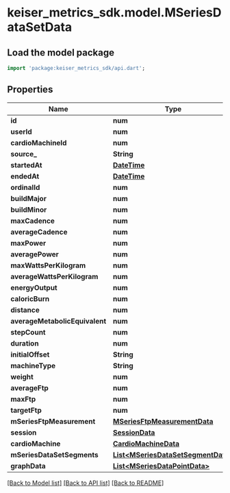 # keiser_metrics_sdk.model.MSeriesDataSetData

## Load the model package
```dart
import 'package:keiser_metrics_sdk/api.dart';
```

## Properties
Name | Type | Description | Notes
------------ | ------------- | ------------- | -------------
**id** | **num** |  | 
**userId** | **num** |  | 
**cardioMachineId** | **num** |  | 
**source_** | **String** |  | [optional] 
**startedAt** | [**DateTime**](DateTime.md) |  | 
**endedAt** | [**DateTime**](DateTime.md) |  | 
**ordinalId** | **num** |  | 
**buildMajor** | **num** |  | 
**buildMinor** | **num** |  | 
**maxCadence** | **num** |  | 
**averageCadence** | **num** |  | 
**maxPower** | **num** |  | 
**averagePower** | **num** |  | 
**maxWattsPerKilogram** | **num** |  | 
**averageWattsPerKilogram** | **num** |  | 
**energyOutput** | **num** |  | 
**caloricBurn** | **num** |  | 
**distance** | **num** |  | 
**averageMetabolicEquivalent** | **num** |  | [optional] 
**stepCount** | **num** |  | [optional] 
**duration** | **num** |  | 
**initialOffset** | **String** |  | [optional] 
**machineType** | **String** |  | 
**weight** | **num** |  | [optional] 
**averageFtp** | **num** |  | [optional] 
**maxFtp** | **num** |  | [optional] 
**targetFtp** | **num** |  | [optional] 
**mSeriesFtpMeasurement** | [**MSeriesFtpMeasurementData**](MSeriesFtpMeasurementData.md) |  | [optional] 
**session** | [**SessionData**](SessionData.md) |  | [optional] 
**cardioMachine** | [**CardioMachineData**](CardioMachineData.md) |  | [optional] 
**mSeriesDataSetSegments** | [**List&lt;MSeriesDataSetSegmentData&gt;**](MSeriesDataSetSegmentData.md) |  | [optional] 
**graphData** | [**List&lt;MSeriesDataPointData&gt;**](MSeriesDataPointData.md) |  | [optional] 

[[Back to Model list]](../README.md#documentation-for-models) [[Back to API list]](../README.md#documentation-for-api-endpoints) [[Back to README]](../README.md)


